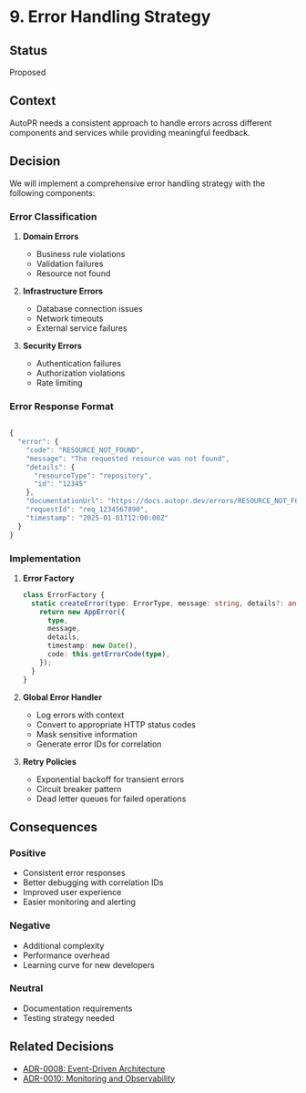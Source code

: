 # 9. Error Handling Strategy

## Status

Proposed

## Context

AutoPR needs a consistent approach to handle errors across different components and services while
providing meaningful feedback.

## Decision

We will implement a comprehensive error handling strategy with the following components:

### Error Classification

1. **Domain Errors**
   - Business rule violations
   - Validation failures
   - Resource not found

1. **Infrastructure Errors**
   - Database connection issues
   - Network timeouts
   - External service failures

1. **Security Errors**
   - Authentication failures
   - Authorization violations
   - Rate limiting

### Error Response Format

```typescript

{
  "error": {
    "code": "RESOURCE_NOT_FOUND",
    "message": "The requested resource was not found",
    "details": {
      "resourceType": "repository",
      "id": "12345"
    },
    "documentationUrl": "https://docs.autopr.dev/errors/RESOURCE_NOT_FOUND",
    "requestId": "req_1234567890",
    "timestamp": "2025-01-01T12:00:00Z"
  }
}
```

### Implementation

1. **Error Factory**

   ```typescript
   class ErrorFactory {
     static createError(type: ErrorType, message: string, details?: any): AppError {
       return new AppError({
         type,
         message,
         details,
         timestamp: new Date(),
         code: this.getErrorCode(type),
       });
     }
   }
   ```

1. **Global Error Handler**
   - Log errors with context
   - Convert to appropriate HTTP status codes
   - Mask sensitive information
   - Generate error IDs for correlation

1. **Retry Policies**
   - Exponential backoff for transient errors
   - Circuit breaker pattern
   - Dead letter queues for failed operations

## Consequences

### Positive

- Consistent error responses
- Better debugging with correlation IDs
- Improved user experience
- Easier monitoring and alerting

### Negative

- Additional complexity
- Performance overhead
- Learning curve for new developers

### Neutral

- Documentation requirements
- Testing strategy needed

## Related Decisions

- [ADR-0008: Event-Driven Architecture](0008-event-driven-architecture.md)
- [ADR-0010: Monitoring and Observability](0010-monitoring-observability.md)
